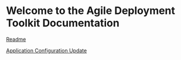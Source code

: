 # Welcome to the Agile Deployment Toolkit Documentation

[Readme](./Readme.md)

[Application Configuration Update](./agile-toolkit-deployment/ApplicationConfigurationUpdated.md)
